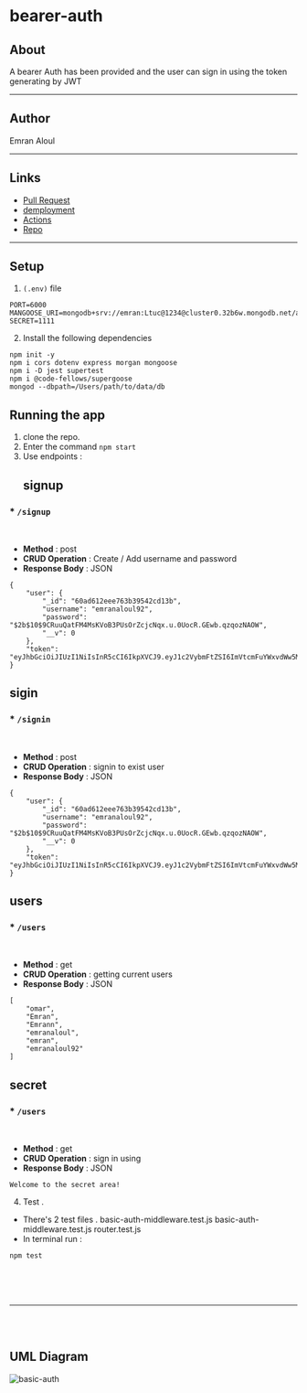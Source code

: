 # bearer-auth

## About 
A bearer Auth has been provided and the user can sign in using the token generating by JWT
<hr>

## Author
Emran Aloul
<hr>

## Links

* [Pull Request](https://github.com/emranaloul/bearer-auth/pull/1)
* [demployment](https://emran-bearer-auth.herokuapp.com/)
* [Actions](https://github.com/emranaloul/bearer-auth/actions)
* [Repo](https://github.com/emranaloul/bearer-auth)

<hr>

## Setup
1. `(.env)` file 

```
PORT=6000
MANGOOSE_URI=mongodb+srv://emran:Ltuc@1234@cluster0.32b6w.mongodb.net/auth
SECRET=1111
```
2. Install the following dependencies

```
npm init -y 
npm i cors dotenv express morgan mongoose
npm i -D jest supertest
npm i @code-fellows/supergoose 
mongod --dbpath=/Users/path/to/data/db

```
## Running the app 
1. clone the repo.
2. Enter the command `npm start`
3. Use endpoints :
   ## signup

  ### *  `/signup`

<br>

- **Method** : post 
- **CRUD Operation** : Create / Add username and password
- **Response Body**   : JSON

```
{
    "user": {
        "_id": "60ad612eee763b39542cd13b",
        "username": "emranaloul92",
        "password": "$2b$10$9CRuuQatFM4MsKVoB3PUsOrZcjcNqx.u.0UocR.GEwb.qzqozNAOW",
        "__v": 0
    },
    "token": "eyJhbGciOiJIUzI1NiIsInR5cCI6IkpXVCJ9.eyJ1c2VybmFtZSI6ImVtcmFuYWxvdWw5MiIsImlhdCI6MTYyMTk3NTM0MiwiZXhwIjoxNjIxOTc1OTQyfQ.zB5bakxJvK19wZvSg0ac6tQAsEQQdOJqdgQlMrSEiS8"
}

```
   ## sigin
  ### * `/signin`
<br>

- **Method** : post 
- **CRUD Operation** : signin to exist user
- **Response Body**  : JSON

```
{
    "user": {
        "_id": "60ad612eee763b39542cd13b",
        "username": "emranaloul92",
        "password": "$2b$10$9CRuuQatFM4MsKVoB3PUsOrZcjcNqx.u.0UocR.GEwb.qzqozNAOW",
        "__v": 0
    },
    "token": "eyJhbGciOiJIUzI1NiIsInR5cCI6IkpXVCJ9.eyJ1c2VybmFtZSI6ImVtcmFuYWxvdWw5MiIsImlhdCI6MTYyMTk3NTM0MiwiZXhwIjoxNjIxOTc1OTQyfQ.zB5bakxJvK19wZvSg0ac6tQAsEQQdOJqdgQlMrSEiS8"
}

```

## users
  ### * `/users`
<br>

- **Method** : get 
- **CRUD Operation** : getting current users
- **Response Body**  : JSON

```
[
    "omar",
    "Emran",
    "Emrann",
    "emranaloul",
    "emran",
    "emranaloul92"
]
```

## secret
  ### * `/users`
<br>

- **Method** : get 
- **CRUD Operation** : sign in using 
- **Response Body**  : JSON

```
Welcome to the secret area!
```


4. Test . 
* There's 2 test files . basic-auth-middleware.test.js basic-auth-middleware.test.js router.test.js
* In terminal run :

```
npm test

```
<br><br><br>
<hr>
<br><br>

## UML Diagram
![basic-auth](https://g.top4top.io/p_1971i8ur01.png)
